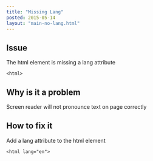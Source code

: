 ```yaml
---
title: "Missing Lang"
posted: 2015-05-14
layout: "main-no-lang.html"
---
```


## Issue
The html element is missing a lang attribute

```
<html>
```

## Why is it a problem
Screen reader will not pronounce text on page correctly

## How to fix it
Add a lang attribute to the html element

```
<html lang="en">
```